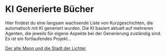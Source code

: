 # KI Generierte Bücher

Hier findest du eine langsam wachsende Liste von Kurzgeschichten, die automatisch mit KI generiert wurden. 
Die KI basiert aktuell auf mehreren Agenten, die jeweils für eigene Aspekte bei der Generierung zuständig sind. 
Es ist ein fortlaufendes Projekt...

[Der alte Mann und die Stadt der Lichter](v1/der-alte-mann-und-die-stadt-der-lichter.md)